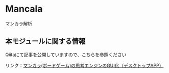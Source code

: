 # Mancala
マンカラ解析

## 本モジュールに関する情報
Qiitaにて記事を公開していますので、こちらを参照ください

リンク：[マンカラ(ボードゲーム)の思考エンジンのGUI化（デスクトップAPP）](https://qiita.com/kyosuke0924/items/27940b209a51426acb75)
